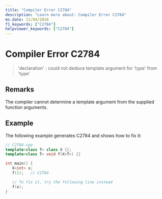 ```yaml
---
title: "Compiler Error C2784"
description: "Learn more about: Compiler Error C2784"
ms.date: 11/04/2016
f1_keywords: ["C2784"]
helpviewer_keywords: ["C2784"]
---
```

# Compiler Error C2784

> 'declaration' : could not deduce template argument for 'type' from 'type'

## Remarks

The compiler cannot determine a template argument from the supplied function arguments.

## Example

The following example generates C2784 and shows how to fix it:

```cpp
// C2784.cpp
template<class T> class X {};
template<class T> void f(X<T>) {}

int main() {
   X<int> x;
   f(1);   // C2784

   // To fix it, try the following line instead
   f(x);
}
```
